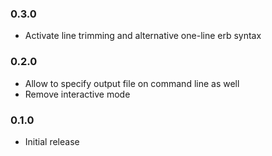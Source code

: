 ### 0.3.0

* Activate line trimming and alternative one-line erb syntax


### 0.2.0

* Allow to specify output file on command line as well
* Remove interactive mode


### 0.1.0

* Initial release

